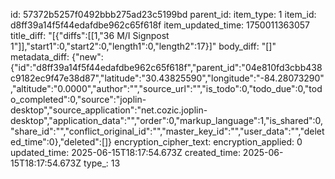 id: 57372b5257f0492bbb275ad23c5199bd
parent_id: 
item_type: 1
item_id: d8ff39a14f5f44edafdbe962c65f618f
item_updated_time: 1750011363057
title_diff: "[{\"diffs\":[[1,\"36 M/I Signpost 1\"]],\"start1\":0,\"start2\":0,\"length1\":0,\"length2\":17}]"
body_diff: "[]"
metadata_diff: {"new":{"id":"d8ff39a14f5f44edafdbe962c65f618f","parent_id":"04e810fd3cbb438c9182ec9f47e38d87","latitude":"30.43825590","longitude":"-84.28073290","altitude":"0.0000","author":"","source_url":"","is_todo":0,"todo_due":0,"todo_completed":0,"source":"joplin-desktop","source_application":"net.cozic.joplin-desktop","application_data":"","order":0,"markup_language":1,"is_shared":0,"share_id":"","conflict_original_id":"","master_key_id":"","user_data":"","deleted_time":0},"deleted":[]}
encryption_cipher_text: 
encryption_applied: 0
updated_time: 2025-06-15T18:17:54.673Z
created_time: 2025-06-15T18:17:54.673Z
type_: 13